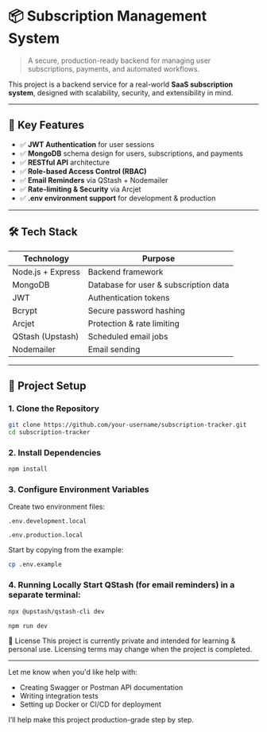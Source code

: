# 📦 Subscription Management System

> A secure, production-ready backend for managing user subscriptions, payments, and automated workflows.

This project is a backend service for a real-world **SaaS subscription system**, designed with scalability, security, and extensibility in mind.

---

## 🧠 Key Features

- ✅ **JWT Authentication** for user sessions
- ✅ **MongoDB** schema design for users, subscriptions, and payments
- ✅ **RESTful API** architecture
- ✅ **Role-based Access Control (RBAC)**
- ✅ **Email Reminders** via QStash + Nodemailer
- ✅ **Rate-limiting & Security** via Arcjet
- ✅ **.env environment support** for development & production

---

## 🛠 Tech Stack

| Technology    | Purpose                              |
|---------------|--------------------------------------|
| Node.js + Express | Backend framework                 |
| MongoDB       | Database for user & subscription data |
| JWT           | Authentication tokens                |
| Bcrypt        | Secure password hashing              |
| Arcjet        | Protection & rate limiting           |
| QStash (Upstash) | Scheduled email jobs               |
| Nodemailer    | Email sending                        |

---

## 📁 Project Setup

### 1. Clone the Repository

```bash
git clone https://github.com/your-username/subscription-tracker.git
cd subscription-tracker

```

### 2. Install Dependencies

```bash
npm install
```

### 3. Configure Environment Variables
Create two environment files:

`.env.development.local`

`.env.production.local`

Start by copying from the example:

```bash
cp .env.example
```

### 4. Running Locally Start QStash (for email reminders) in a separate terminal:  

```bash
npx @upstash/qstash-cli dev

npm run dev
```

📄 License
This project is currently private and intended for learning & personal use. Licensing terms may change when the project is completed.


---

Let me know when you'd like help with:
- Creating Swagger or Postman API documentation
- Writing integration tests
- Setting up Docker or CI/CD for deployment

I’ll help make this project production-grade step by step.

